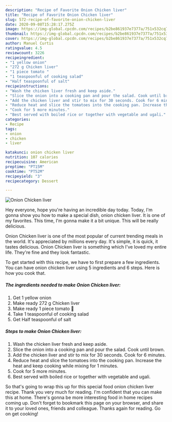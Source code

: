 ```yaml
---
description: "Recipe of Favorite Onion Chicken liver"
title: "Recipe of Favorite Onion Chicken liver"
slug: 572-recipe-of-favorite-onion-chicken-liver
date: 2020-09-08T15:28:17.275Z
image: https://img-global.cpcdn.com/recipes/b2be861937e7377a/751x532cq70/onion-chicken-liver-recipe-main-photo.jpg
thumbnail: https://img-global.cpcdn.com/recipes/b2be861937e7377a/751x532cq70/onion-chicken-liver-recipe-main-photo.jpg
cover: https://img-global.cpcdn.com/recipes/b2be861937e7377a/751x532cq70/onion-chicken-liver-recipe-main-photo.jpg
author: Manuel Curtis
ratingvalue: 4.5
reviewcount: 3226
recipeingredient:
- "1 yellow onion"
- "272 g Chicken liver"
- "1 piece tomato "
- "1 teaspoonful of cooking salad"
- "Half teaspoonful of salt"
recipeinstructions:
- "Wash the chicken liver fresh and keep aside."
- "Slice the onion into a cooking pan and pour the salad. Cook until brown."
- "Add the chicken liver and stir to mix for 30 seconds. Cook for 6 minutes."
- "Reduce heat and slice the tomatoes into the cooking pan. Increase the heat and keep cooking while mixing for 1 minutes."
- "Cook for 5 more minutes."
- "Best served with boiled rice or together with vegetable and ugali."
categories:
- Recipe
tags:
- onion
- chicken
- liver

katakunci: onion chicken liver 
nutrition: 107 calories
recipecuisine: American
preptime: "PT15M"
cooktime: "PT52M"
recipeyield: "3"
recipecategory: Dessert

---
```



![Onion Chicken liver](https://img-global.cpcdn.com/recipes/b2be861937e7377a/751x532cq70/onion-chicken-liver-recipe-main-photo.jpg)

Hey everyone, hope you're having an incredible day today. Today, I'm gonna show you how to make a special dish, onion chicken liver. It is one of my favorites. This time, I'm gonna make it a bit unique. This will be really delicious.



Onion Chicken liver is one of the most popular of current trending meals in the world. It's appreciated by millions every day. It's simple, it is quick, it tastes delicious. Onion Chicken liver is something which I've loved my entire life. They're fine and they look fantastic.


To get started with this recipe, we have to first prepare a few ingredients. You can have onion chicken liver using 5 ingredients and 6 steps. Here is how you cook that.

<!--inarticleads1-->

##### The ingredients needed to make Onion Chicken liver:

1. Get 1 yellow onion
1. Make ready 272 g Chicken liver
1. Make ready 1 piece tomato 🍅
1. Take 1 teaspoonful of cooking salad
1. Get Half teaspoonful of salt




<!--inarticleads2-->

##### Steps to make Onion Chicken liver:

1. Wash the chicken liver fresh and keep aside.
1. Slice the onion into a cooking pan and pour the salad. Cook until brown.
1. Add the chicken liver and stir to mix for 30 seconds. Cook for 6 minutes.
1. Reduce heat and slice the tomatoes into the cooking pan. Increase the heat and keep cooking while mixing for 1 minutes.
1. Cook for 5 more minutes.
1. Best served with boiled rice or together with vegetable and ugali.




So that's going to wrap this up for this special food onion chicken liver recipe. Thank you very much for reading. I'm confident that you can make this at home. There's gonna be more interesting food in home recipes coming up. Don't forget to bookmark this page on your browser, and share it to your loved ones, friends and colleague. Thanks again for reading. Go on get cooking!

